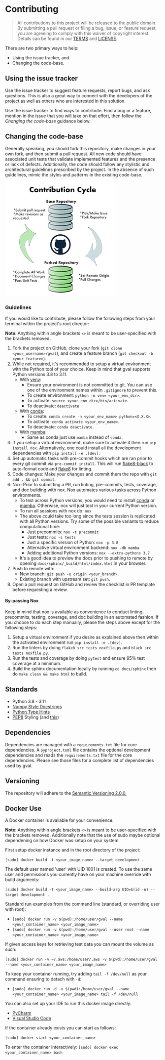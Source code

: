 # Contributing


> All contributions to this project will be released to the public domain.
> By submitting a pull request or filing a bug, issue, or
> feature request, you are agreeing to comply with this waiver of copyright interest.
> Details can be found in our [TERMS](https://github.com/NOAA-OWP/gval/blob/main/TERMS.MD)
> and [LICENSE](https://github.com/NOAA-OWP/gval/blob/main/LICENSE.MD).


There are two primary ways to help:
- Using the issue tracker, and
- Changing the code-base.


## Using the issue tracker

Use the issue tracker to suggest feature requests, report bugs, and ask questions.
This is also a great way to connect with the developers of the project as well
as others who are interested in this solution.

Use the issue tracker to find ways to contribute. Find a bug or a feature, mention in
the issue that you will take on that effort, then follow the _Changing the code-base_
guidance below.


## Changing the code-base

Generally speaking, you should fork this repository, make changes in your
own fork, and then submit a pull request. All new code should have associated
unit tests that validate implemented features and the presence or lack of defects.
Additionally, the code should follow any stylistic and architectural guidelines
prescribed by the project. In the absence of such guidelines, mimic the styles
and patterns in the existing code-base.

![alt text](https://github.com/NOAA-OWP/gval/raw/main/docs/images/ContributionGraphic.png)

### Guidelines

If you would like to contribute, please follow the following steps from your terminal within the project's root director:

**Note**: Anything within angle brackets `<>` is meant to be user-specified with the brackets removed.

1. Fork the project on GitHub, clone your fork (`git clone <your_username>/gval`), and create a feature branch (`git checkout -b <your_feature>`).
2. While not required, it's recommended to setup a virtual environment with the Python tool of your choice. Keep in mind that gval supports Python versions 3.8 to 3.11.
    - With [venv](https://docs.python.org/3/library/venv.html):
        - Ensure your environment is not committed to git. You can use one of the environment names within `.gitignore` to prevent this.
        - To create environment: `python -m venv <your_env_dir>`.
        - To activate: `source <your_env_dir>/bin/activate`.
        - To deactivate: `deactivate`
    - With [conda](https://docs.conda.io/projects/conda/en/latest/index.html):
        - To create: `conda create -n <your_env_name> python=<X.X.X>`.
        - To activate: `conda activate <your_env_name>`.
        - To deactivate: `conda deactivate`.
    - With [mamba](https://mamba.readthedocs.io/en/latest/):
        - Same as conda just use `mamba` instead of `conda`.
3. If you setup a virtual environment, make sure to activate it then run `pip install nox`. Alternatively, one could install all the development dependencies with `pip install -e .[dev]`.
4. Set up automatic tasks with pre-commit hooks which are ran prior to every git commit via `pre-commit install`.  This will run [flake8-black](https://pypi.org/project/flake8-black/) to auto-format code and [flake8](https://github.com/PyCQA/flake8) for linting.
5. Code changes: Make your changes and commit them the repo with `git add . && git commit`.
6. Nox: Prior to submitting a PR, run linting, pre-commits, tests, coverage, and doc building with nox. Nox automates various tasks across Python environments.
    - To test across Python versions, you would need to install [conda](https://docs.conda.io/projects/conda/en/stable/user-guide/install/index.html) or [mamba](https://mamba.readthedocs.io/en/latest/installation/mamba-installation.html). Otherwise, nox will just test in your current Python version.
    - To run all sessions with nox do: `nox`
    - The above could take too long since the tests session is replicated with all Python versions. Try some of the possible variants to reduce computational time:
        - Just precommits: `nox -t precommit`
        - Just tests: `nox -s tests`
        - Just a specific version of Python: `nox -p 3.8`
        - Alternative virtual environment backend: `nox -db mamba`
        - Adding additional Python versions: `nox --extra-pythons 3.7`
    - It's a good idea to preview the docs prior to pushing to remote by opening `docs/sphinx/_build/html/index.html` in your browser.
7. Push to remote with:
    - New branch: `git push -u origin <your_branch>`.
    - Existing branch with upstream set: `git push`.
8. Open a pull request on GitHub and review the checklist in PR template before requesting a review.

#### By-passing Nox
Keep in mind that nox is available as convenience to conduct linting, precommits, testing, coverage, and doc building in an automated fashion. If you choose to do each step manually, please the steps above except for the following steps:
1. Setup a virtual environment if you desire as explained above then within the activated environment run `pip install -e .[dev]`.
2. Run the linters by doing `flake8 src tests noxfile.py` and `black src tests noxfile.py`.
3. Run the tests and coverage by doing `pytest` and ensure 95% test coverage at a minimum.
4. Build the sphinx documentation locally by running `cd docs/sphinx` then do `make clean && make html` to build.


## Standards
- Python 3.8 - 3.11
- [Numpy&nbsp;Style&nbsp;Docstrings](https://numpydoc.readthedocs.io/en/v1.1.0/format.html#documenting-modules)
- [Python&nbsp;Type&nbsp;Hints](https://docs.python.org/3/library/typing.html)
- [PEP8](https://pep8.org/) Styling (and [this](https://peps.python.org/pep-0008/))


## Dependencies
Dependencies are managed with a `requirements.txt` file for core dependencies. A `pyproject.toml` file contains the optional development dependencies and reads the `requirements.txt` file for the core dependencies. Please see those files for a complete list of dependencies used by gval.

## Versioning

The repository will adhere to the [Semantic Versioning 2.0.0.](https://semver.org/)

## Docker Use

A Docker container is available for your convenience.

**Note**: Anything within angle brackets `<>` is meant to be user-specified with the brackets removed. Additionally note that the use of sudo maybe optional dependening on how Docker was setup on your system.

First setup docker instance and in the root directory of the project:

`[sudo] docker build -t <your_image_name> --target development . `

The default user named 'user' with UID 1001 is created.  To use the same user and permissions you
currently have on your machine override with build arguments:

`[sudo] docker build -t <your_image_name> --build-arg UID=$(id -u) --target development .`

Standard run examples from the command line (standard, or overriding user with root):

- `[sudo] docker run -v $(pwd):/home/user/gval --name <your_container_name> <your_image_name>`
- `[sudo] docker run -v $(pwd):/home/user/gval --user root --name <your_container_name> <your_image_name>`

If given access keys for retrieving test data you can mount the volume as such:

`[sudo] docker run -v ~/.aws:/home/user/.aws -v $(pwd):/home/user/gval --name <your_container_name> <your_image_name>`

To keep your container running, try adding `tail -f /dev/null` as your command ensuring to detach with `-d`:
- `[sudo] docker run -d -v $(pwd):/home/user/gval --name <your_container_name> <your_image_name> tail -f /dev/null`

You can also set up your IDE to run this docker image directly:
- [PyCharm](https://www.jetbrains.com/help/pycharm/using-docker-as-a-remote-interpreter.html#config-docker)
- [Visual Studio Code](https://code.visualstudio.com/docs/containers/quickstart-python)

If the container already exists you can start as follows:

`[sudo] docker start <your_container_name>`

To enter the container interactively:
`[sudo] docker exec <your_container_name> bash`
